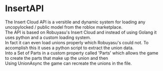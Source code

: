 <h1>InsertAPI</h1>
<p>
    The Insert Cloud API is a versitile and dynamic system for loading any uncopylocked / public model from the roblox marketplace.<br>
    The API is based on Robuyasu's Insert Cloud and instead of using Golang it uses python and a custom loading system.<br>
    In fact it can even load unions properly which Robuyasu's could not. To accomplish this it uses a python script to extract the union data.<br>
    Into a Set of Parts in a custom property called 'Parts' which allows the game to create the parts that make up the union and then<br>
    Using UnionAsync the game can recreate the unions in the file.
    
</p>
